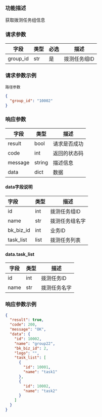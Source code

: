 ### 功能描述

获取拨测任务组信息


### 请求参数

| 字段       | 类型  | 必选 | 描述      |
|----------|-----|----|---------|
| group_id | str | 是  | 拨测任务组ID |

### 请求参数示例

`路径参数`

```json
{
  "group_id": "10002"
}
```

### 响应参数

| 字段      | 类型     | 描述     |
|---------|--------|--------|
| result  | bool   | 请求是否成功 |
| code    | int    | 返回的状态码 |
| message | string | 描述信息   |
| data    | dict   | 数据     |

#### data字段说明

| 字段        | 类型   | 描述      |
|:----------|------|---------|
| id        | int  | 拨测任务组ID |
| name      | str  | 拨测任务组名字 |
| bk_biz_id | int  | 业务ID    |
| task_list | list | 拨测任务列表  |

#### data.task_list

| 字段   | 类型  | 描述     |
|------|-----|--------|
| id   | int | 拨测任务ID |
| name | str | 拨测任务名字 |

### 响应参数示例

```json
{
  "result": true,
  "code": 200,
  "message": "OK",
  "data": {
    "id": 10002,
    "name": "group22",
    "bk_biz_id": 2,
    "logo": "",
    "task_list": [
      {
        "id": 10001,
        "name": "task1"
      },
      {
        "id": 10002,
        "name": "task2"
      }
    ]
  }
}
```
